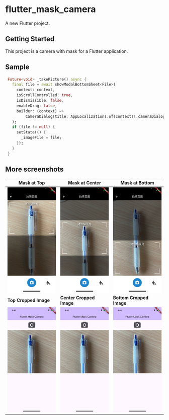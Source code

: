 # flutter_mask_camera

A new Flutter project.

## Getting Started

This project is a camera with mask for a Flutter application.

## Sample
 ```Dart
  Future<void> _takePicture() async {
    final file = await showModalBottomSheet<File>(
      context: context,
      isScrollControlled: true,
      isDismissible: false,
      enableDrag: false,
      builder: (context) =>
          CameraDialog(title: AppLocalizations.of(context)!.cameraDialogTitle),
    );
    if (file != null) {
      setState(() {
        _imageFile = file;
      });
    }
  }
```

## More screenshots
| **Mask at Top** | **Mask at Center** | **Mask at Bottom** |
| ------------- | ------------- | ------------- |
|![Screenshots](screenshots/camera_mask_top.png)|![Screenshots](screenshots/camera_mask_center.png)|![Screenshots](screenshots/camera_mask_bottom.png)|
| **Top Cropped Image** | **Center Cropped Image** | **Bottom Cropped Image** |
|![Screenshots](screenshots/center_cropped_Image.png)|![Screenshots](screenshots/center_cropped_Image.png)|![Screenshots](screenshots/center_cropped_Image.png)|